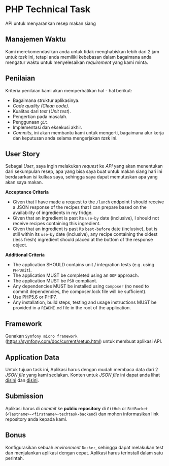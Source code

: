 # PHP Technical Task
API untuk menyarankan resep makan siang

## Manajemen Waktu
Kami merekomendasikan anda untuk tidak menghabiskan lebih dari 2 jam untuk *task* ini, tetapi anda memiliki kebebasan dalam bagaimana anda mengatur waktu untuk menyelesaikan *requirement* yang kami minta.

## Penilaian
Kriteria penilaian kami akan memperhatikan hal - hal berikut:
- Bagaimana struktur aplikasinya. 
- *Code quality (Clean code)*.
- Kualitas dari *test* (*Unit test*).
- Pengertian pada masalah.
- Penggunaan `git`.
- Implementasi dan eksekusi akhir.
- *Commits*, ini akan membantu kami untuk mengerti, bagaimana alur kerja dan keputusan anda selama mengerjakan *task* ini.

## User Story
Sebagai *User*, saya ingin melakukan *request* ke *API* yang akan menentukan dari sekumpulan resep, apa yang bisa saya buat untuk makan siang hari ini berdasarkan isi kulkas saya, sehingga saya dapat memutuskan apa yang akan saya makan.

__Acceptance Criteria__
- Given that I have made a request to the `/lunch` endpoint I should receive a JSON response of the recipes 
that I can prepare based on the availability of ingredients in my fridge.
- Given that an ingredient is past its `use-by` date (inclusive), I should not receive recipes containing this ingredient.
- Given that an ingredient is past its `best-before` date (inclusive), but is still within its `use-by` date (inclusive), any recipe containing the oldest (less fresh) ingredient should placed at the bottom of the response object.

__Additional Criteria__
- The application SHOULD contains unit / integration tests (e.g. using `PHPUnit`).
- The application MUST be completed using an `OOP` approach.
- The application MUST be `PSR` compliant.
- Any dependencies MUST be installed using `Composer` (no need to commit dependencies, the
composer.lock file will be sufficient).
- Use PHP5.6 or PHP7.
- Any installation, build steps, testing and usage instructions MUST be provided in a `README.md` file in the root of the application.

## Framework
Gunakan `Symfony micro framework` (https://symfony.com/doc/current/setup.html) untuk membuat aplikasi API.

## Application Data
Untuk tujuan task ini, Aplikasi harus dengan mudah membaca data dari 2 *JSON file* yang kami sediakan. Konten untuk *JSON file* ini dapat anda lihat [disini](src/App/Ingredient/data.json) dan [disini](src/App/Recipe/data.json).
 
## Submission
Aplikasi harus di *commit* ke __public repository__ di `GitHub` or `BitBucket` (`<lastname>-<firstname>-techtask-backend`) dan mohon informasikan link repository anda kepada kami.

## Bonus
Konfigurasikan sebuah *environment* `Docker`, sehingga dapat melakukan test dan menjalankan aplikasi dengan cepat. Aplikasi harus terinstall dalam satu perintah.
